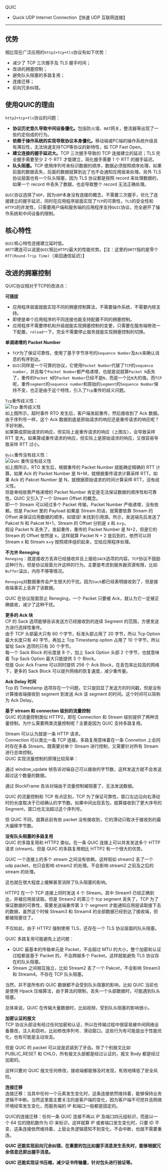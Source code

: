 QUIC

  * Quick UDP Internet Connection【快速 UDP 互联网连接】

----

## 优势
相比现在广泛应用的`http2+tcp+tls`协议有如下优势：
  * 减少了 TCP 三次握手及 TLS 握手时间；
  * 改进的拥塞控制；
  * 避免队头阻塞的多路复用；
  * 连接迁移；
  * 前向冗余纠错。


## 使用QUIC的理由
`http2+tcp+tls`协议的问题：  
  * <strong>协议历史悠久导致中间设备僵化。</strong>包括防火墙、`NAT`网关，整流器等出现了一些约定俗成的行为。
  * <strong>依赖于操作系统的实现导致协议本身僵化。</strong>移动端或PC端的操作系统升级具有滞后性，无法快速支持TCP等协议的新特性，如 TCP Fast Open。
  * <strong>建立连接的握手延迟大。</strong>TCP 三次握手导致的 TCP 连接建立的延迟；TLS 完全握手需要至少 2 个 RTT 才能建立，简化握手需要 1 个 RTT 的握手延迟。
  * <strong>队头阻塞。</strong>TCP 使用序列号来标识数据的顺序，数据必须按照顺序处理，如果前面的数据丢失，后面的数据就算到达了也不会通知应用层来处理。另外 TLS 协议层面也有一个队头阻塞，因为 TLS 协议都是按照 record 来处理数据的，如果一个 record 中丢失了数据，也会导致整个 record 无法正确处理。

`QUIC`协议选择了`UDP`，因为`UDP`本身没有连接的概念，不需要三次握手，优化了连接建立的握手延迟，同时在应用程序层面实现了`TCP`的可靠性，`TLS`的安全性和`HTTP2`的并发性，只需要用户端和服务端的应用程序支持`QUIC`协议，完全避开了操作系统和中间设备的限制。


## 核心特性
`QUIC`核心特性连接建立延时低。  
`0RTT`建连可以说是`QUIC`相比`HTTP2`最大的性能优势。【注：这里的`0RTT`指的是零个`RTT(Round-Trip Time)`（来回通信延迟）】  


## 改进的拥塞控制
QUIC协议相对于TCP的改进点：  

**可插拔**  
  * 应用程序层面就能实现不同的拥塞控制算法，不需要操作系统，不需要内核支持。
  * 即使是单个应用程序的不同连接也能支持配置不同的拥塞控制。
  * 应用程序不需要停机和升级就能实现拥塞控制的变更，只需要在服务端修改一下配置，`reload`一下，完全不需要停止服务就能实现拥塞控制的切换。

**单调递增的 Packet Number**  
  * `TCP`为了保证可靠性，使用了基于字节序号的`Sequence Number`及`Ack`来确认消息的有序到达。
  * `QUIC`同样是一个可靠的协议，它使用`Packet Number`代替了`TCP`的`sequence number`，并且每个`Packet Number`都严格递增，也就是说就算`Packet N`丢失了，重传的`Packet N`的`Packet Number`已经不是`N`，而是一个比`N`大的值。而`TCP`呢，重传`segment`的`sequence number`和原始的`segment`的`Sequence Number`保持不变，也正是由于这个特性，引入了`Tcp`重传的歧义问题。

`Tcp`重传歧义性：  
![Tcp 重传歧义性](img/tcp_packet_number.jpg)  
如上图所示，超时事件 RTO 发生后，客户端发起重传，然后接收到了 Ack 数据。由于序列号一样，这个 Ack 数据到底是原始请求的响应还是重传请求的响应呢？不好判断。  
如果算成原始请求的响应，但实际上是重传请求的响应（上图左），会导致采样 RTT 变大。如果算成重传请求的响应，但实际上是原始请求的响应，又很容易导致采样 RTT 过小。  

`Quic`重传没有歧义性：  
![Quic 重传没有歧义性](img/quic_packet_number.jpg)  
如上图所示，RTO 发生后，根据重传的 Packet Number 就能确定精确的 RTT 计算。如果 Ack 的 Packet Number 是 N+M，就根据重传请求计算采样 RTT。如果 Ack 的 Pakcet Number 是 N，就根据原始请求的时间计算采样 RTT，没有歧义性。  
但是单纯依靠严格递增的 Packet Number 肯定是无法保证数据的顺序性和可靠性。QUIC 又引入了一个 Stream Offset 的概念。  
即一个 Stream 可以经过多个 Packet 传输，Packet Number 严格递增，没有依赖。但是 Packet 里的 Payload 如果是 Stream 的话，就需要依靠 Stream 的 Offset 来保证应用数据的顺序。如错误! 未找到引用源。所示，发送端先后发送了 Pakcet N 和 Pakcet N+1，Stream 的 Offset 分别是 x 和 x+y。  
假设 Packet N 丢失了，发起重传，重传的 Packet Number 是 N+2，但是它的 Stream 的 Offset 依然是 x，这样就算 Packet N + 2 是后到的，依然可以将 Stream x 和 Stream x+y 按照顺序组织起来，交给应用程序处理。  

**不允许 Reneging**  
`Reneging`：就是接收方丢弃已经接收并且上报给`SACK`选项的内容。`TCP`协议不鼓励这种行为，但是协议层面允许这样的行为。主要是考虑到服务器资源有限，比如`Buffer`溢出，内存不够等情况。  

`Reneging`对数据重传会产生很大的干扰。因为`Sack`都已经表明接收到了，但是接收端事实上丢弃了该数据。  

QUIC 在协议层面禁止 Reneging，一个 Packet 只要被 Ack，就认为它一定被正确接收，减少了这种干扰。

**更多的 Ack 块**  
CP 的 Sack 选项能够告诉发送方已经接收到的连续 Segment 的范围，方便发送方进行选择性重传。  
由于 TCP 头部最大只有 60 个字节，标准头部占用了 20 字节，所以 Tcp Option 最大长度只有 40 字节，再加上 Tcp Timestamp option 占用了 10 个字节，所以留给 Sack 选项的只有 30 个字节。  
每一个 Sack Block 的长度是 8 个，加上 Sack Option 头部 2 个字节，也就意味着 Tcp Sack Option 最大只能提供 3 个 Block。  
但是 Quic Ack Frame 可以同时提供 256 个 Ack Block，在丢包率比较高的网络下，更多的 Sack Block 可以提升网络的恢复速度，减少重传量。  

**Ack Delay 时间**  
Tcp 的 Timestamp 选项存在一个问题，它只是回显了发送方的时间戳，但是没有计算接收端接收到 segment 到发送 Ack 该 segment 的时间。这个时间可以简称为 Ack Delay。

**基于 stream 和 connecton 级别的流量控制**  
QUIC 的流量控制类似 HTTP2，即在 Connection 和 Stream 级别提供了两种流量控制。为什么需要两类流量控制呢？主要是因为 QUIC 支持多路复用。  

Stream 可以认为就是一条 HTTP 请求。  
Connection 可以类比一条 TCP 连接。多路复用意味着在一条 Connetion 上会同时存在多条 Stream。既需要对单个 Stream 进行控制，又需要针对所有 Stream 进行总体控制。  
QUIC 实现流量控制的原理比较简单：  

通过 window_update 帧告诉对端自己可以接收的字节数，这样发送方就不会发送超过这个数量的数据。  

通过 BlockFrame 告诉对端由于流量控制被阻塞了，无法发送数据。  

QUIC 的流量控制和 TCP 有点区别，TCP 为了保证可靠性，窗口左边沿向右滑动时的长度取决于已经确认的字节数。如果中间出现丢包，就算接收到了更大序号的 Segment，窗口也无法超过这个序列号。  

但 QUIC 不同，就算此前有些 packet 没有接收到，它的滑动只取决于接收到的最大偏移字节数。  

**没有队头阻塞的多路复用**  
QUIC 的多路复用和 HTTP2 类似。在一条 QUIC 连接上可以并发发送多个 HTTP 请求 (stream)。但是 QUIC 的多路复用相比 HTTP2 有一个很大的优势。  

QUIC 一个连接上的多个 stream 之间没有依赖。这样假如 stream2 丢了一个 udp packet，也只会影响 stream2 的处理。不会影响 stream2 之前及之后的 stream 的处理。  

这也就在很大程度上缓解甚至消除了队头阻塞的影响。  

HTTP2 在一个 TCP 连接上同时发送 4 个 Stream。其中 Stream1 已经正确到达，并被应用层读取。但是 Stream2 的第三个 tcp segment 丢失了，TCP 为了保证数据的可靠性，需要发送端重传第 3 个 segment 才能通知应用层读取接下去的数据，虽然这个时候 Stream3 和 Stream4 的全部数据已经到达了接收端，但都被阻塞住了。  

不仅如此，由于 HTTP2 强制使用 TLS，还存在一个 TLS 协议层面的队头阻塞。  

QUIC 多路复用可能避免上述问题：
  * QUIC 最基本的传输单元是 Packet，不会超过 MTU 的大小，整个加密和认证过程都是基于 Packet 的，不会跨越多个 Packet。这样就能避免 TLS 协议存在的队头阻塞。
  * Stream 之间相互独立，比如 Stream2 丢了一个 Pakcet，不会影响 Stream3 和 Stream4。不存在 TCP 队头阻塞。

当然，并不是所有的 QUIC 数据都不会受到队头阻塞的影响，比如 QUIC 当前也是使用 Hpack 压缩算法，由于算法的限制，丢失一个头部数据时，可能遇到队头阻塞。  

总体来说，QUIC 在传输大量数据时，比如视频，受到队头阻塞的影响很小。  

**加密认证的报文**  
TCP 协议头部没有经过任何加密和认证，所以在传输过程中很容易被中间网络设备篡改，注入和窃听。比如修改序列号、滑动窗口。这些行为有可能是出于性能优化，也有可能是主动攻击。  

但是 QUIC 的 packet 可以说是武装到了牙齿。除了个别报文比如 PUBLIC_RESET 和 CHLO，所有报文头部都是经过认证的，报文 Body 都是经过加密的。  

这样只要对 QUIC 报文任何修改，接收端都能够及时发现，有效地降低了安全风险。  

**连接迁移**  
连接迁移：当其中任何一个元素发生变化时，这条连接依然维持着，能够保持业务逻辑不中断。当然这里面主要关注的是客户端的变化，因为客户端不可控并且网络环境经常发生变化，而服务端的 IP 和端口一般都是固定的。  

QUIC的连接迁移：任何一条 QUIC 连接不再以 IP 及端口四元组标识，而是以一个 64 位的随机数作为 ID 来标识，这样就算 IP 或者端口发生变化时，只要 ID 不变，这条连接依然维持着，上层业务逻辑感知不到变化，不会中断，也就不需要重连。  

**QUIC 还能实现前向冗余纠错，在重要的包比如握手消息发生丢失时，能够根据冗余信息还原出握手消息。**

**QUIC 还能实现证书压缩，减少证书传输量，针对包头进行验证等。**